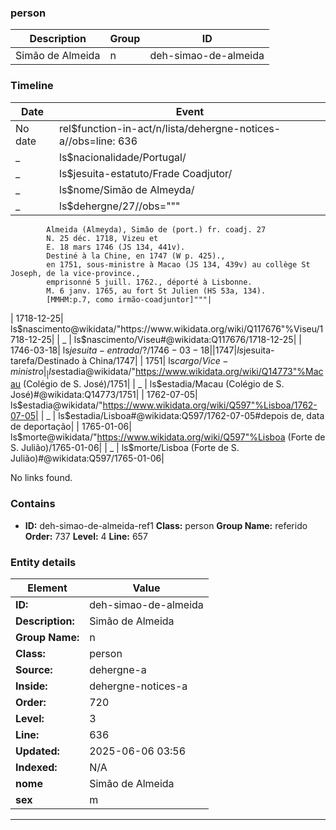 ### person






| Description | Group | ID |
|-- | -- | -- |
| Simão de Almeida| n |deh-simao-de-almeida |



### Timeline

| Date       | Event                   |
|------------|-------------------------|
| No date| rel$function-in-act/n/lista/dehergne-notices-a//obs=line: 636|
| _ | ls$nacionalidade/Portugal/|
| _ | ls$jesuita-estatuto/Frade Coadjutor/|
| _ | ls$nome/Simão de Almeyda/|
| _ | ls$dehergne/27//obs="""
            Almeida (Almeyda), Simâo de (port.) fr. coadj. 27
            N. 25 déc. 1718, Vizeu et
            E. 18 mars 1746 (JS 134, 441v).
            Destiné à la Chine, en 1747 (W p. 425).,
            en 1751, sous-ministre à Macao (JS 134, 439v) au collège St Joseph, de la vice-province.,
            emprisonné 5 juill. 1762., déporté à Lisbonne.
            M. 6 janv. 1765, au fort St Julien (HS 53a, 134).
            [MMHM:p.7, como irmão-coadjuntor]"""|
| 1718-12-25| ls$nascimento@wikidata/"https://www.wikidata.org/wiki/Q117676"%Viseu/1718-12-25|
| _ | ls$nascimento/Viseu#@wikidata:Q117676/1718-12-25|
| 1746-03-18| ls$jesuita-entrada/?/1746-03-18|
| 1747| ls$jesuita-tarefa/Destinado à China/1747|
| 1751| ls$cargo/Vice-ministro%sous-ministre/1751|
| _ | ls$estadia@wikidata/"https://www.wikidata.org/wiki/Q14773"%Macau (Colégio de S. José)/1751|
| _ | ls$estadia/Macau (Colégio de S. José)#@wikidata:Q14773/1751|
| 1762-07-05| ls$estadia@wikidata/"https://www.wikidata.org/wiki/Q597"%Lisboa/1762-07-05|
| _ | ls$estadia/Lisboa#@wikidata:Q597/1762-07-05#depois de, data de deportação|
| 1765-01-06| ls$morte@wikidata/"https://www.wikidata.org/wiki/Q597"%Lisboa (Forte de S. Julião)/1765-01-06|
| _ | ls$morte/Lisboa (Forte de S. Julião)#@wikidata:Q597/1765-01-06|

No links found.




### Contains



- **ID:** deh-simao-de-almeida-ref1
  **Class:** person
  **Group Name:** referido
  **Order:** 737
  **Level:** 4
  **Line:** 657
  


### Entity details

| Element | Value |
|----|---|
| **ID:**    | deh-simao-de-almeida |
| **Description:** | Simão de Almeida |
| **Group Name:** | n |
| **Class:** | person |
| **Source:** | dehergne-a |
| **Inside:**| dehergne-notices-a |
| **Order:** | 720 |
| **Level:** | 3 |
| **Line:**  | 636 |
| **Updated:** | 2025-06-06 03:56 |
| **Indexed:** | N/A |
| **nome** | Simão de Almeida|
| **sex** | m|


---